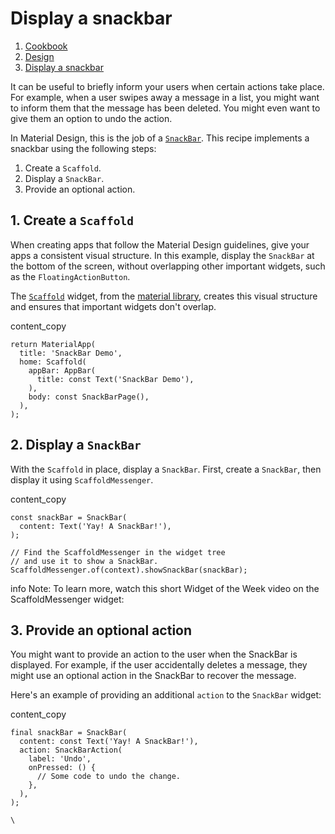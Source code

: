 Display a snackbar
==================

1.  [Cookbook](https://docs.flutter.dev/cookbook)
2.  [Design](https://docs.flutter.dev/cookbook/design)
3.  [Display a snackbar](https://docs.flutter.dev/cookbook/design/snackbars)

It can be useful to briefly inform your users when certain actions take place. For example, when a user swipes away a message in a list, you might want to inform them that the message has been deleted. You might even want to give them an option to undo the action.

In Material Design, this is the job of a [`SnackBar`](https://api.flutter.dev/flutter/material/SnackBar-class.html). This recipe implements a snackbar using the following steps:

1.  Create a `Scaffold`.
2.  Display a `SnackBar`.
3.  Provide an optional action.

[](https://docs.flutter.dev/cookbook/design/snackbars#1-create-a-scaffold)1\. Create a `Scaffold`
-------------------------------------------------------------------------------------------------

When creating apps that follow the Material Design guidelines, give your apps a consistent visual structure. In this example, display the `SnackBar` at the bottom of the screen, without overlapping other important widgets, such as the `FloatingActionButton`.

The [`Scaffold`](https://api.flutter.dev/flutter/material/Scaffold-class.html) widget, from the [material library](https://api.flutter.dev/flutter/material/material-library.html), creates this visual structure and ensures that important widgets don't overlap.

content_copy

```
return MaterialApp(
  title: 'SnackBar Demo',
  home: Scaffold(
    appBar: AppBar(
      title: const Text('SnackBar Demo'),
    ),
    body: const SnackBarPage(),
  ),
);
```

[](https://docs.flutter.dev/cookbook/design/snackbars#2-display-a-snackbar)2\. Display a `SnackBar`
---------------------------------------------------------------------------------------------------

With the `Scaffold` in place, display a `SnackBar`. First, create a `SnackBar`, then display it using `ScaffoldMessenger`.

content_copy

```
const snackBar = SnackBar(
  content: Text('Yay! A SnackBar!'),
);

// Find the ScaffoldMessenger in the widget tree
// and use it to show a SnackBar.
ScaffoldMessenger.of(context).showSnackBar(snackBar);
```

info Note: To learn more, watch this short Widget of the Week video on the ScaffoldMessenger widget:

[](https://docs.flutter.dev/cookbook/design/snackbars#3-provide-an-optional-action)3\. Provide an optional action
-----------------------------------------------------------------------------------------------------------------

You might want to provide an action to the user when the SnackBar is displayed. For example, if the user accidentally deletes a message, they might use an optional action in the SnackBar to recover the message.

Here's an example of providing an additional `action` to the `SnackBar` widget:

content_copy

```
final snackBar = SnackBar(
  content: const Text('Yay! A SnackBar!'),
  action: SnackBarAction(
    label: 'Undo',
    onPressed: () {
      // Some code to undo the change.
    },
  ),
);
```

`\
`
